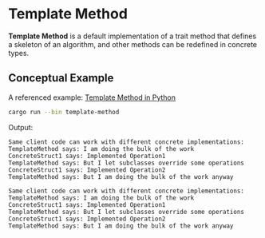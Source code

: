 # Template Method

**Template Method** is a default implementation of a trait method that defines a skeleton
of an algorithm, and other methods can be redefined in concrete types.

## Conceptual Example

A referenced example: [Template Method in Python](https://refactoring.guru/design-patterns/template-method/python/example)

```bash
cargo run --bin template-method
```

Output:

```
Same client code can work with different concrete implementations:
TemplateMethod says: I am doing the bulk of the work
ConcreteStruct1 says: Implemented Operation1
TemplateMethod says: But I let subclasses override some operations
ConcreteStruct1 says: Implemented Operation2
TemplateMethod says: But I am doing the bulk of the work anyway

Same client code can work with different concrete implementations:
TemplateMethod says: I am doing the bulk of the work
ConcreteStruct1 says: Implemented Operation1
TemplateMethod says: But I let subclasses override some operations
ConcreteStruct1 says: Implemented Operation2
TemplateMethod says: But I am doing the bulk of the work anyway
```
